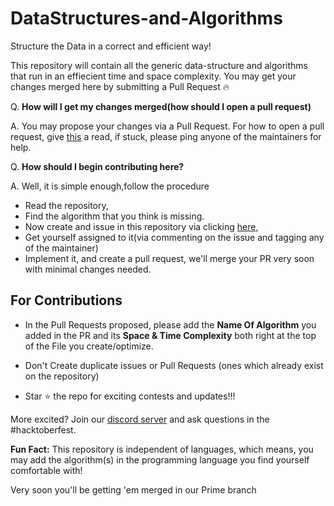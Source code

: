 # DataStructures-and-Algorithms
Structure the Data in a correct and efficient way!

This repository will contain all the generic data-structure and algorithms that run in an effiecient time and space complexity. 
You may get your changes merged here by submitting a Pull Request :fire:

Q. **How will I get my changes merged(how should I open a pull request)**

A. You may propose your changes via a Pull Request. For how to open a pull request, give [this](https://opensource.com/article/19/7/create-pull-request-github) a read, if stuck, please ping anyone of the maintainers for help.

Q. **How should I begin contributing here?**

A. Well, it is simple enough,follow the procedure
   * Read the repository, 
   * Find the algorithm that you think is missing. 
   * Now create and issue in this repository via clicking [here](https://github.com/hacktoberfest2k20/DataStructures-and-Algorithms/issues/new), 
   * Get yourself assigned to it(via commenting on the issue and tagging any of the maintainer)
   * Implement it, and create a pull request, we'll merge your PR very soon with minimal changes needed.
 
 ## For Contributions
 * In the Pull Requests proposed, please add the **Name Of Algorithm** you added in the PR and its **Space & Time Complexity** both right at the top of the File you  create/optimize.
 * Don't Create duplicate issues or Pull Requests (ones which already exist on the repository)

* Star :star: the repo for exciting contests and updates!!!

More excited? Join our [discord server](https://discord.gg/4XRsmx) and ask questions in the #hacktoberfest.

**Fun Fact:** This repository is independent of languages, which means, you may add the algorithm(s) in the programming language you find yourself comfortable with!
   
 Very soon you'll be getting 'em merged in our Prime branch  
